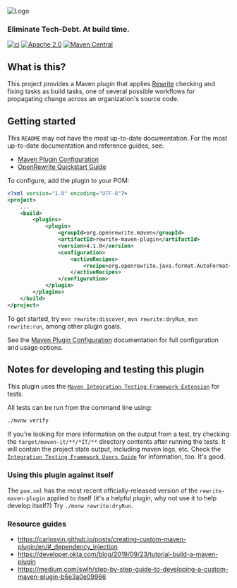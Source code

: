 ![Logo](https://github.com/openrewrite/rewrite/raw/master/doc/logo-oss.png)
### Eliminate Tech-Debt. At build time.

[![ci](https://github.com/openrewrite/rewrite-maven-plugin/actions/workflows/ci.yml/badge.svg)](https://github.com/openrewrite/rewrite-maven-plugin/actions/workflows/ci.yml)
[![Apache 2.0](https://img.shields.io/github/license/openrewrite/rewrite-maven-plugin.svg)](https://www.apache.org/licenses/LICENSE-2.0)
[![Maven Central](https://img.shields.io/maven-central/v/org.openrewrite.maven/rewrite-maven-plugin.svg)](https://mvnrepository.com/artifact/org.openrewrite.maven/rewrite-maven-plugin)

## What is this?

This project provides a Maven plugin that applies [Rewrite](https://github.com/openrewrite/rewrite) checking and fixing tasks as build tasks, one of several possible workflows for propagating change across an organization's source code.

## Getting started

This `README` may not have the most up-to-date documentation. For the most up-to-date documentation and reference guides, see:

- [Maven Plugin Configuration](https://docs.openrewrite.org/reference/rewrite-maven-plugin)
- [OpenRewrite Quickstart Guide](https://docs.openrewrite.org/getting-started/getting-started)

To configure, add the plugin to your POM:

```xml
<?xml version="1.0" encoding="UTF-8"?>
<project>
    ...
    <build>
        <plugins>
            <plugin>
                <groupId>org.openrewrite.maven</groupId>
                <artifactId>rewrite-maven-plugin</artifactId>
                <version>4.1.0</version>
                <configuration>
                    <activeRecipes>
                        <recipe>org.openrewrite.java.format.AutoFormat</recipe>
                    </activeRecipes>
                </configuration>
            </plugin>
        </plugins>
    </build>
</project>
```

To get started, try `mvn rewrite:discover`, `mvn rewrite:dryRun`, `mvn rewrite:run`, among other plugin goals.

See the [Maven Plugin Configuration](https://docs.openrewrite.org/reference/rewrite-maven-plugin) documentation for full configuration and usage options.

## Notes for developing and testing this plugin

This plugin uses the [`Maven Integration Testing Framework Extension`](https://github.com/khmarbaise/maven-it-extension) for tests.

All tests can be run from the command line using:

```sh
./mvnw verify
```

If you're looking for more information on the output from a test, try checking the `target/maven-it/**/*IT/**` directory contents after running the tests. It will contain the project state output, including maven logs, etc. Check the [`Integration Testing Framework Users Guide`](https://khmarbaise.github.io/maven-it-extension/itf-documentation/usersguide/usersguide.html) for information, too. It's good.

### Using this plugin against itself

The `pom.xml` has the most recent officially-released version of the `rewrite-maven-plugin` applied to itself (it's a helpful plugin, why not use it to help develop itself?) Try `./mvnw rewrite:dryRun`.

### Resource guides

- https://carlosvin.github.io/posts/creating-custom-maven-plugin/en/#_dependency_injection
- https://developer.okta.com/blog/2019/09/23/tutorial-build-a-maven-plugin
- https://medium.com/swlh/step-by-step-guide-to-developing-a-custom-maven-plugin-b6e3a0e09966
